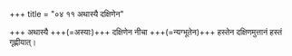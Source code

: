 +++
title = "०४ ११ अथास्यै दक्षिणेन"

+++
अथास्यै +++(=अस्याः)+++ दक्षिणेन नीचा +++(=न्यग्भूतेन)+++ हस्तेन दक्षिणमुत्तानं हस्तं गृह्णीयात्।
